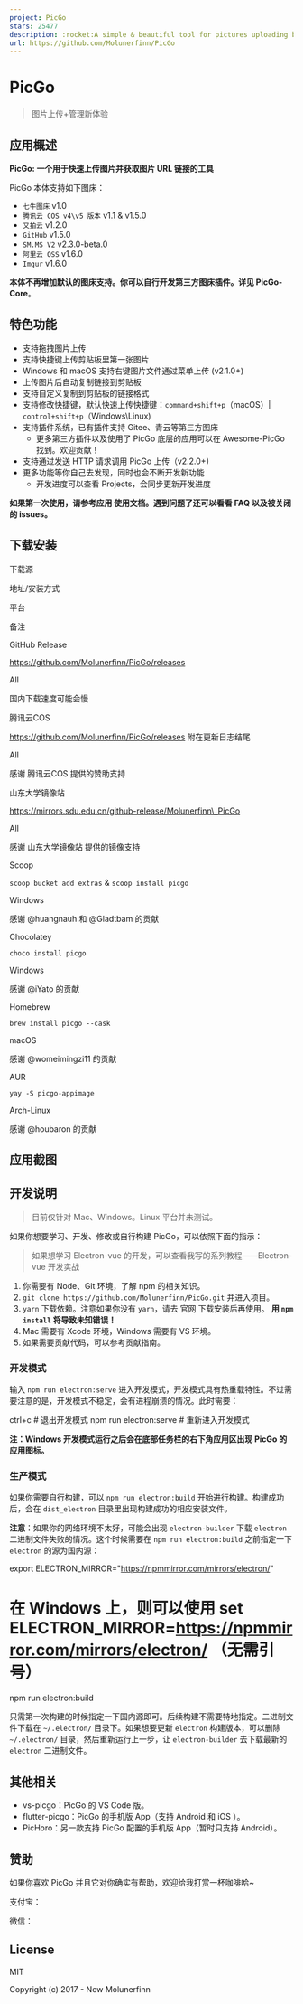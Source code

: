 ```yaml
---
project: PicGo
stars: 25477
description: :rocket:A simple & beautiful tool for pictures uploading built by vue-cli-electron-builder
url: https://github.com/Molunerfinn/PicGo
---
```


PicGo
=====

> 图片上传+管理新体验

应用概述
----

**PicGo: 一个用于快速上传图片并获取图片 URL 链接的工具**

PicGo 本体支持如下图床：

-   `七牛图床` v1.0
-   `腾讯云 COS v4\v5 版本` v1.1 & v1.5.0
-   `又拍云` v1.2.0
-   `GitHub` v1.5.0
-   `SM.MS V2` v2.3.0-beta.0
-   `阿里云 OSS` v1.6.0
-   `Imgur` v1.6.0

**本体不再增加默认的图床支持。你可以自行开发第三方图床插件。详见 PicGo-Core**。

特色功能
----

-   支持拖拽图片上传
-   支持快捷键上传剪贴板里第一张图片
-   Windows 和 macOS 支持右键图片文件通过菜单上传 (v2.1.0+)
-   上传图片后自动复制链接到剪贴板
-   支持自定义复制到剪贴板的链接格式
-   支持修改快捷键，默认快速上传快捷键：`command+shift+p`（macOS）| `control+shift+p`（Windows\\Linux)
-   支持插件系统，已有插件支持 Gitee、青云等第三方图床
    -   更多第三方插件以及使用了 PicGo 底层的应用可以在 Awesome-PicGo 找到。欢迎贡献！
-   支持通过发送 HTTP 请求调用 PicGo 上传（v2.2.0+)
-   更多功能等你自己去发现，同时也会不断开发新功能
    -   开发进度可以查看 Projects，会同步更新开发进度

**如果第一次使用，请参考应用 使用文档。遇到问题了还可以看看 FAQ 以及被关闭的 issues。**

下载安装
----

下载源

地址/安装方式

平台

备注

GitHub Release

https://github.com/Molunerfinn/PicGo/releases

All

国内下载速度可能会慢

腾讯云COS

https://github.com/Molunerfinn/PicGo/releases 附在更新日志结尾

All

感谢 腾讯云COS 提供的赞助支持

山东大学镜像站

https://mirrors.sdu.edu.cn/github-release/Molunerfinn\_PicGo

All

感谢 山东大学镜像站 提供的镜像支持

Scoop

`scoop bucket add extras` & `scoop install picgo`

Windows

感谢 @huangnauh 和 @Gladtbam 的贡献

Chocolatey

`choco install picgo`

Windows

感谢 @iYato 的贡献

Homebrew

`brew install picgo --cask`

macOS

感谢 @womeimingzi11 的贡献

AUR

`yay -S picgo-appimage`

Arch-Linux

感谢 @houbaron 的贡献

应用截图
----

开发说明
----

> 目前仅针对 Mac、Windows。Linux 平台并未测试。

如果你想要学习、开发、修改或自行构建 PicGo，可以依照下面的指示：

> 如果想学习 Electron-vue 的开发，可以查看我写的系列教程——Electron-vue 开发实战

1.  你需要有 Node、Git 环境，了解 npm 的相关知识。
2.  `git clone https://github.com/Molunerfinn/PicGo.git` 并进入项目。
3.  `yarn` 下载依赖。注意如果你没有 `yarn`，请去 官网 下载安装后再使用。 **用 `npm install` 将导致未知错误！**
4.  Mac 需要有 Xcode 环境，Windows 需要有 VS 环境。
5.  如果需要贡献代码，可以参考贡献指南。

### 开发模式

输入 `npm run electron:serve` 进入开发模式，开发模式具有热重载特性。不过需要注意的是，开发模式不稳定，会有进程崩溃的情况。此时需要：

ctrl+c # 退出开发模式
npm run electron:serve # 重新进入开发模式

**注：Windows 开发模式运行之后会在底部任务栏的右下角应用区出现 PicGo 的应用图标。**

### 生产模式

如果你需要自行构建，可以 `npm run electron:build` 开始进行构建。构建成功后，会在 `dist_electron` 目录里出现构建成功的相应安装文件。

**注意**：如果你的网络环境不太好，可能会出现 `electron-builder` 下载 `electron` 二进制文件失败的情况。这个时候需要在 `npm run electron:build` 之前指定一下 `electron` 的源为国内源：

export ELECTRON\_MIRROR="https://npmmirror.com/mirrors/electron/"
# 在 Windows 上，则可以使用 set ELECTRON\_MIRROR=https://npmmirror.com/mirrors/electron/ （无需引号）
npm run electron:build

只需第一次构建的时候指定一下国内源即可。后续构建不需要特地指定。二进制文件下载在 `~/.electron/` 目录下。如果想要更新 `electron` 构建版本，可以删除 `~/.electron/` 目录，然后重新运行上一步，让 `electron-builder` 去下载最新的 `electron` 二进制文件。

其他相关
----

-   vs-picgo：PicGo 的 VS Code 版。
-   flutter-picgo：PicGo 的手机版 App（支持 Android 和 iOS ）。
-   PicHoro：另一款支持 PicGo 配置的手机版 App（暂时只支持 Android）。

赞助
--

如果你喜欢 PicGo 并且它对你确实有帮助，欢迎给我打赏一杯咖啡哈~

支付宝：

微信：

License
-------

MIT

Copyright (c) 2017 - Now Molunerfinn
